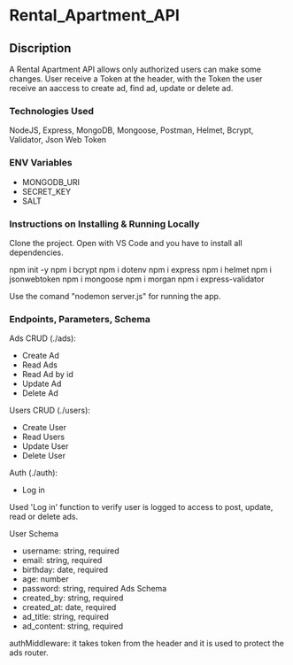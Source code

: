 # Rental_Apartment_API

## Discription

A Rental Apartment API allows only authorized users can make some changes. User receive a Token at the header, with the Token the user receive an aaccess to create ad, find ad, update or delete ad.

### Technologies Used

NodeJS, Express, MongoDB, Mongoose, Postman, Helmet, Bcrypt, Validator, Json Web Token

### ENV Variables

* MONGODB_URI
* SECRET_KEY
* SALT

### Instructions on Installing & Running Locally

Clone the project. Open with VS Code and you have to install all dependencies. 

npm init -y 
npm i bcrypt
npm i dotenv
npm i express
npm i helmet
npm i jsonwebtoken
npm i mongoose
npm i morgan
npm i express-validator

Use the comand "nodemon server.js" for running the app. 

### Endpoints, Parameters, Schema

Ads CRUD (./ads):

* Create Ad
* Read Ads
* Read Ad by id
* Update Ad
* Delete Ad

Users CRUD (./users):

* Create User
* Read Users
* Update User
* Delete User

 Auth (./auth):

 * Log in

Used 'Log in' function to verify user is logged to access to post, update, read or delete ads.

User Schema
- username: string, required
- email: string, required
- birthday: date, required
- age: number
- password: string, required
Ads Schema
- created_by: string, required
- created_at: date, required
- ad_title: string, required
- ad_content: string, required

authMiddleware: it takes token from the header and it is used to protect the ads router.